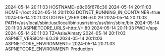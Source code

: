 2024-05-14 20:11:03 HOSTNAME=d8c06f676c30
2024-05-14 20:11:03 HOME=/root
2024-05-14 20:11:03 DOTNET_RUNNING_IN_CONTAINER=true
2024-05-14 20:11:03 DOTNET_VERSION=6.0.29
2024-05-14 20:11:03 PATH=/usr/local/sbin:/usr/local/bin:/usr/sbin:/usr/bin:/sbin:/bin
2024-05-14 20:11:03 ASPNETCORE_URLS=http://+:80
2024-05-14 20:11:03 PWD=/app
2024-05-14 20:11:03 TZ=Asia/Almaty
2024-05-14 20:11:03 ASPNET_VERSION=6.0.29
2024-05-14 20:11:03 ASPNETCORE_ENVIRONMENT=
2024-05-14 20:11:03 ASPNETCORE_ENVIRONMENT: Production
